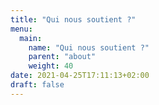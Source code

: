 ```yaml
---
title: "Qui nous soutient ?"
menu:
  main:
    name: "Qui nous soutient ?"
    parent: "about"
    weight: 40
date: 2021-04-25T17:11:13+02:00
draft: false
---
```


